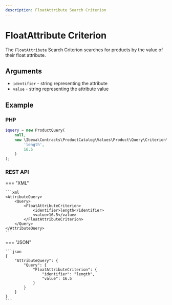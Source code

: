 ```yaml
---
description: FloatAttribute Search Criterion
---
```


# FloatAttribute Criterion

The `FloatAttribute` Search Criterion searches for products by the value of their float attribute.

## Arguments

- `identifier` - string representing the attribute
- `value` - string representing the attribute value

## Example

### PHP

``` php
$query = new ProductQuery(
    null,
    new \Ibexa\Contracts\ProductCatalog\Values\Product\Query\Criterion\FloatAttribute(
        'length',
        16.5
    )
);
```

### REST API

=== "XML"

    ```xml
    <AttributeQuery>
        <Query>
            <FloatAttributeCriterion>
                <identifier>length</identifier>
                <value>16.5</value>
            </FloatAttributeCriterion>
        </Query>
    </AttributeQuery>
    ```

=== "JSON"

    ```json
    {
        "AttributeQuery": {
            "Query": {
                "FloatAttributeCriterion": {
                    "identifier": "length",
                    "value": 16.5
                }
            }
        }
    }
    ```